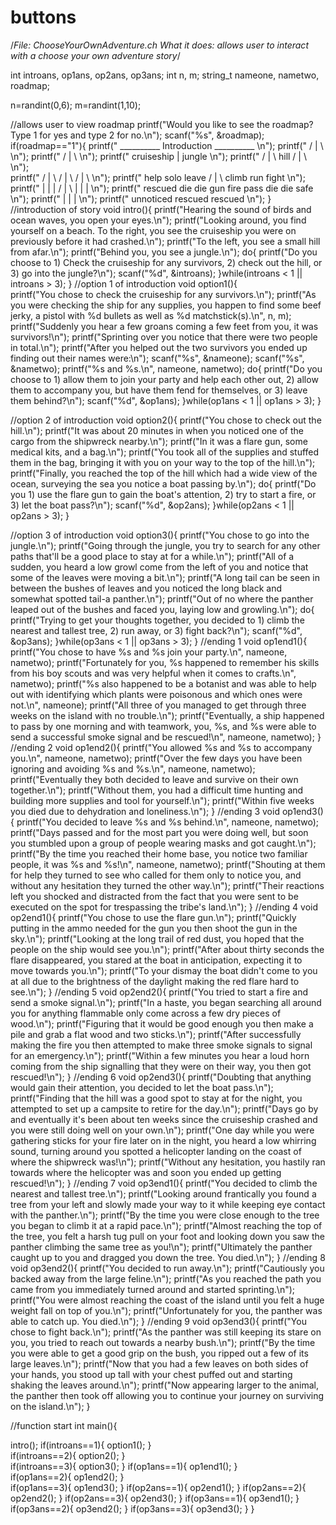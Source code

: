 # buttons
/*File: ChooseYourOwnAdventure.ch
What it does: allows user to interact with a choose your own adventure story*/

int introans, op1ans, op2ans, op3ans;
int n, m;
string_t nameone, nametwo, roadmap;

n=randint(0,6);
m=randint(1,10);

//allows user to view roadmap
printf("Would you like to see the roadmap? Type 1 for yes and type 2 for no.\n");
scanf("%s", &roadmap);
if(roadmap=="1"){
    printf("                       __________ Introduction __________                         \n");
    printf("                      /                |                 \\                       \n");
    printf("                     /                 |                  \\                      \n");
    printf("           cruiseship                  |                   jungle                 \n");
    printf("         /      |     \\               hill               /   |    \\             \n");        
    printf("        /       |      \\            /  |   \\            /    |     \\            \n");
    printf("      help    solo    leave        /   |    \\        climb  run   fight         \n");
    printf("       |        |       |         /    |     \\         |     |      |           \n");
    printf("    rescued    die     die      gun   fire   pass     die   die   safe          \n");
    printf("                                 |     |      |                                  \n");
    printf("                         unnoticed  rescued   rescued                           \n");
}
//introduction of story
void intro(){
    printf("Hearing the sound of birds and ocean waves, you open your eyes.\n");
    printf("Looking around, you find yourself on a beach. To the right, you see the cruiseship you were on previously before it had crashed.\n");
    printf("To the left, you see a small hill from afar.\n");
    printf("Behind you, you see a jungle.\n");
    do{
        printf("Do you choose to 1) Check the cruiseship for any survivors, 2) check out the hill, or 3) go into the jungle?\n");
        scanf("%d", &introans);
    }while(introans < 1 || introans > 3);
}
//option 1 of introduction
void option1(){    
    printf("You chose to check the cruiseship for any survivors.\n");
    printf("As you were checking the ship for any supplies, you happen to find some beef jerky, a pistol with %d bullets as well as %d matchstick(s).\n", n, m);
    printf("Suddenly you hear a few groans coming a few feet from you, it was survivors!\n");
    printf("Sprinting over you notice that there were two people in total.\n");
    printf("After you helped out the two survivors you ended up finding out their names were:\n");
    scanf("%s", &nameone);
    scanf("%s", &nametwo);
    printf("%s and %s.\n", nameone, nametwo);
    do{
        printf("Do you choose to 1) allow them to join your party and help each other out, 2) allow them to accompany you, but have them fend for themselves, or 3) leave them behind?\n");
        scanf("%d", &op1ans);
    }while(op1ans < 1 || op1ans > 3);
}

//option 2 of introduction
void option2(){
    printf("You chose to check out the hill.\n");
    printf("It was about 20 minutes in when you noticed one of the cargo from the shipwreck nearby.\n");
    printf("In it was a flare gun, some medical kits, and a bag.\n");
    printf("You took all of the supplies and stuffed them in the bag, bringing it with you on your way to the top of the hill.\n");
    printf("Finally, you reached the top of the hill which had a wide view of the ocean, surveying the sea you notice a boat passing by.\n");
    do{
        printf("Do you 1) use the flare gun to gain the boat's attention, 2) try to start a fire, or 3) let the boat pass?\n");
        scanf("%d", &op2ans);
    }while(op2ans < 1 || op2ans > 3);
}

//option 3 of introduction
void option3(){
    printf("You chose to go into the jungle.\n");
    printf("Going through the jungle, you try to search for any other paths that'll be a good place to stay at for a while.\n");
    printf("All of a sudden, you heard a low growl come from the left of you and notice that some of the leaves were moving a bit.\n");
    printf("A long tail can be seen in between the bushes of leaves and you noticed the long black and somewhat spotted tail-a panther.\n");
    printf("Out of no where the panther leaped out of the bushes and faced you, laying low and growling.\n");
    do{
        printf("Trying to get your thoughts together, you decided to 1) climb the nearest and tallest tree, 2) run away, or 3) fight back?\n");
        scanf("%d", &op3ans);
    }while(op3ans < 1 || op3ans > 3);
}
//ending 1
void op1end1(){
    printf("You chose to have %s and %s join your party.\n", nameone, nametwo);
    printf("Fortunately for you, %s happened to remember his skills from his boy scouts and was very helpful when it comes to crafts.\n", nametwo);
    printf("%s also happened to be a botanist and was able to help out with identifying which plants were poisonous and which ones were not.\n", nameone);
    printf("All three of you managed to get through three weeks on the island with no trouble.\n");
    printf("Eventually, a ship happened to pass by one morning and with teamwork, you, %s, and %s were able to send a successful smoke signal and be rescued!\n", nameone, nametwo);
}
//ending 2
void op1end2(){
    printf("You allowed %s and %s to accompany you.\n", nameone, nametwo);
    printf("Over the few days you have been ignoring and avoiding %s and %s.\n", nameone, nametwo);
    printf("Eventually they both decided to leave and survive on their own together.\n");
    printf("Without them, you had a difficult time hunting and building more supplies and tool for yourself.\n");
    printf("Within five weeks you died due to dehydration and loneliness.\n");
}
//ending 3
void op1end3(){
    printf("You decided to leave %s and %s behind.\n", nameone, nametwo);
    printf("Days passed and for the most part you were doing well, but soon you stumbled upon a group of people wearing  masks and got caught.\n");
    printf("By the time you reached their home base, you notice two familiar people, it was %s and %s!\n", nameone, nametwo);
    printf("Shouting at them for help they turned to see who called for them only to notice you, and without any hesitation they turned the other way.\n");
    printf("Their reactions left you shocked and distracted from the fact that you were sent to be executed on the spot for trespassing the tribe's land.\n");
}
//ending 4
void op2end1(){
    printf("You chose to use the flare gun.\n");
    printf("Quickly putting in the ammo needed for the gun you then shoot the gun in the sky.\n");
    printf("Looking at the long trail of red dust, you hoped that the people on the ship would see you.\n");
    printf("After about thirty seconds the flare disappeared, you stared at the boat in anticipation, expecting it to move towards you.\n");
    printf("To your dismay the boat didn't come to you at all due to the brightness of the daylight making the red flare hard to see.\n");
}
//ending 5
void op2end2(){
    printf("You tried to start a fire and send a smoke signal.\n");
    printf("In a haste, you began searching all around you for anything flammable only come across a few dry pieces of wood.\n");
    printf("Figuring that it would be good enough you then make a pile and grab a flat wood and two sticks.\n");
    printf("After successfully making the fire you then attempted to make three smoke signals to signal for an emergency.\n");
    printf("Within a few minutes you hear a loud horn coming from the ship signalling that they were on their way, you then got rescued!\n");
}
//ending 6
void op2end3(){
    printf("Doubting that anything would gain their attention, you decided to let the boat pass.\n");
    printf("Finding that the hill was a good spot to stay at for the night, you attempted to set up a campsite to retire for the day.\n");
    printf("Days go by and eventually it's been about ten weeks since the cruiseship crashed and you were still doing well on your own.\n");
    printf("One day while you were gathering sticks for your fire later on in the night, you heard a low whirring sound, turning around you spotted a helicopter landing on the coast of where the shipwreck was!\n");
    printf("Without any hesitation, you hastily ran towards where the helicopter was and soon you ended up getting rescued!\n");
}
//ending 7
void op3end1(){
    printf("You decided to climb the nearest and tallest tree.\n");
    printf("Looking around frantically you found a tree from your left and slowly made your way to it while keeping eye contact with the panther.\n");
    printf("By the time you were close enough to the tree you began to climb it at a rapid pace.\n");
    printf("Almost reaching the top of the tree, you felt a harsh tug pull on your foot and looking down you saw the panther climbing the same tree as you!\n");
    printf("Ultimately the panther caught up to you and dragged you down the tree. You died.\n");
}
//ending 8
void op3end2(){
    printf("You decided to run away.\n");
    printf("Cautiously you backed away from the large feline.\n");
    printf("As you reached the path you came from you immediately turned around and started sprinting.\n");
    printf("You were almost reaching the coast of the island until you felt a huge weight fall on top of you.\n");
    printf("Unfortunately for you, the panther was able to catch up. You died.\n");
}
//ending 9
void op3end3(){
    printf("You chose to fight back.\n");
    printf("As the panther was still keeping its stare on you, you tried to reach out towards a nearby bush.\n");
    printf("By the time you were able to get a good grip on the bush, you ripped out a few of its large leaves.\n");
    printf("Now that you had a few leaves on both sides of your hands, you stood up tall with your chest puffed out and starting shaking the leaves around.\n");
    printf("Now appearing larger to the animal, the panther then took off allowing you to continue your journey on surviving on the island.\n");
}

//function start
int main(){

intro();
if(introans==1){
    option1();
}    
if(introans==2){
    option2();
}    
if(introans==3){
    option3();
}
if(op1ans==1){
    op1end1();
}    
if(op1ans==2){
    op1end2();
}    
if(op1ans==3){
    op1end3();
}
if(op2ans==1){
    op2end1();
}
if(op2ans==2){
    op2end2();
}
if(op2ans==3){
    op2end3();
}
if(op3ans==1){
    op3end1();
}
if(op3ans==2){
    op3end2();
}
if(op3ans==3){
    op3end3();
}
}
